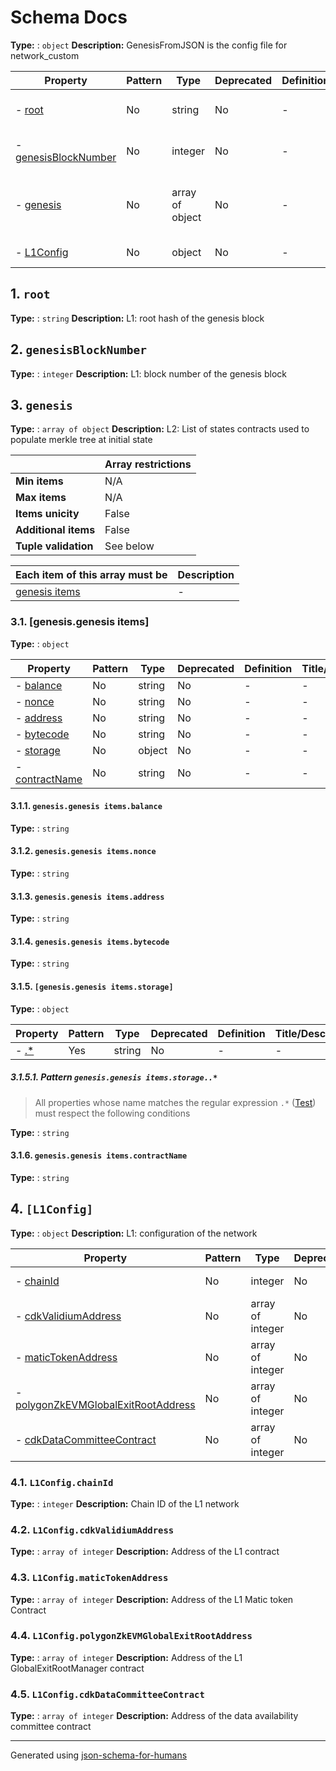 # Schema Docs

**Type:** : `object`
**Description:** GenesisFromJSON is the config file for network_custom

| Property                                     | Pattern | Type            | Deprecated | Definition | Title/Description                                                           |
| -------------------------------------------- | ------- | --------------- | ---------- | ---------- | --------------------------------------------------------------------------- |
| - [root](#root )                             | No      | string          | No         | -          | L1: root hash of the genesis block                                          |
| - [genesisBlockNumber](#genesisBlockNumber ) | No      | integer         | No         | -          | L1: block number of the genesis block                                       |
| - [genesis](#genesis )                       | No      | array of object | No         | -          | L2:  List of states contracts used to populate merkle tree at initial state |
| - [L1Config](#L1Config )                     | No      | object          | No         | -          | L1: configuration of the network                                            |

## <a name="root"></a>1. `root`

**Type:** : `string`
**Description:** L1: root hash of the genesis block

## <a name="genesisBlockNumber"></a>2. `genesisBlockNumber`

**Type:** : `integer`
**Description:** L1: block number of the genesis block

## <a name="genesis"></a>3. `genesis`

**Type:** : `array of object`
**Description:** L2:  List of states contracts used to populate merkle tree at initial state

|                      | Array restrictions |
| -------------------- | ------------------ |
| **Min items**        | N/A                |
| **Max items**        | N/A                |
| **Items unicity**    | False              |
| **Additional items** | False              |
| **Tuple validation** | See below          |

| Each item of this array must be | Description |
| ------------------------------- | ----------- |
| [genesis items](#genesis_items) | -           |

### <a name="autogenerated_heading_2"></a>3.1. [genesis.genesis items]

**Type:** : `object`

| Property                                       | Pattern | Type   | Deprecated | Definition | Title/Description |
| ---------------------------------------------- | ------- | ------ | ---------- | ---------- | ----------------- |
| - [balance](#genesis_items_balance )           | No      | string | No         | -          | -                 |
| - [nonce](#genesis_items_nonce )               | No      | string | No         | -          | -                 |
| - [address](#genesis_items_address )           | No      | string | No         | -          | -                 |
| - [bytecode](#genesis_items_bytecode )         | No      | string | No         | -          | -                 |
| - [storage](#genesis_items_storage )           | No      | object | No         | -          | -                 |
| - [contractName](#genesis_items_contractName ) | No      | string | No         | -          | -                 |

#### <a name="genesis_items_balance"></a>3.1.1. `genesis.genesis items.balance`

**Type:** : `string`

#### <a name="genesis_items_nonce"></a>3.1.2. `genesis.genesis items.nonce`

**Type:** : `string`

#### <a name="genesis_items_address"></a>3.1.3. `genesis.genesis items.address`

**Type:** : `string`

#### <a name="genesis_items_bytecode"></a>3.1.4. `genesis.genesis items.bytecode`

**Type:** : `string`

#### <a name="genesis_items_storage"></a>3.1.5. `[genesis.genesis items.storage]`

**Type:** : `object`

| Property                                 | Pattern | Type   | Deprecated | Definition | Title/Description |
| ---------------------------------------- | ------- | ------ | ---------- | ---------- | ----------------- |
| - [.*](#genesis_items_storage_pattern1 ) | Yes     | string | No         | -          | -                 |

##### <a name="genesis_items_storage_pattern1"></a>3.1.5.1. Pattern  `genesis.genesis items.storage..*`
> All properties whose name matches the regular expression
```.*``` ([Test](https://regex101.com/?regex=.%2A))
must respect the following conditions

**Type:** : `string`

#### <a name="genesis_items_contractName"></a>3.1.6. `genesis.genesis items.contractName`

**Type:** : `string`

## <a name="L1Config"></a>4. `[L1Config]`

**Type:** : `object`
**Description:** L1: configuration of the network

| Property                                                                            | Pattern | Type             | Deprecated | Definition | Title/Description                                   |
| ----------------------------------------------------------------------------------- | ------- | ---------------- | ---------- | ---------- | --------------------------------------------------- |
| - [chainId](#L1Config_chainId )                                                     | No      | integer          | No         | -          | Chain ID of the L1 network                          |
| - [cdkValidiumAddress](#L1Config_cdkValidiumAddress )                                 | No      | array of integer | No         | -          | Address of the L1 contract                          |
| - [maticTokenAddress](#L1Config_maticTokenAddress )                                 | No      | array of integer | No         | -          | Address of the L1 Matic token Contract              |
| - [polygonZkEVMGlobalExitRootAddress](#L1Config_polygonZkEVMGlobalExitRootAddress ) | No      | array of integer | No         | -          | Address of the L1 GlobalExitRootManager contract    |
| - [cdkDataCommitteeContract](#L1Config_cdkDataCommitteeContract )     | No      | array of integer | No         | -          | Address of the data availability committee contract |

### <a name="L1Config_chainId"></a>4.1. `L1Config.chainId`

**Type:** : `integer`
**Description:** Chain ID of the L1 network

### <a name="L1Config_cdkValidiumAddress"></a>4.2. `L1Config.cdkValidiumAddress`

**Type:** : `array of integer`
**Description:** Address of the L1 contract

### <a name="L1Config_maticTokenAddress"></a>4.3. `L1Config.maticTokenAddress`

**Type:** : `array of integer`
**Description:** Address of the L1 Matic token Contract

### <a name="L1Config_polygonZkEVMGlobalExitRootAddress"></a>4.4. `L1Config.polygonZkEVMGlobalExitRootAddress`

**Type:** : `array of integer`
**Description:** Address of the L1 GlobalExitRootManager contract

### <a name="L1Config_cdkDataCommitteeContract"></a>4.5. `L1Config.cdkDataCommitteeContract`

**Type:** : `array of integer`
**Description:** Address of the data availability committee contract

----------------------------------------------------------------------------------------------------------------------------
Generated using [json-schema-for-humans](https://github.com/coveooss/json-schema-for-humans)
